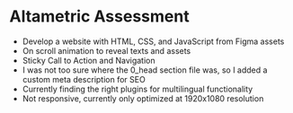 # Altametric Assessment
* Develop a website with HTML, CSS, and JavaScript from Figma assets
* On scroll animation to reveal texts and assets
* Sticky Call to Action and Navigation
* I was not too sure where the 0_head section file was, so I added a custom meta description for SEO
* Currently finding the right plugins for multilingual functionality
* Not responsive, currently only optimized at 1920x1080 resolution
